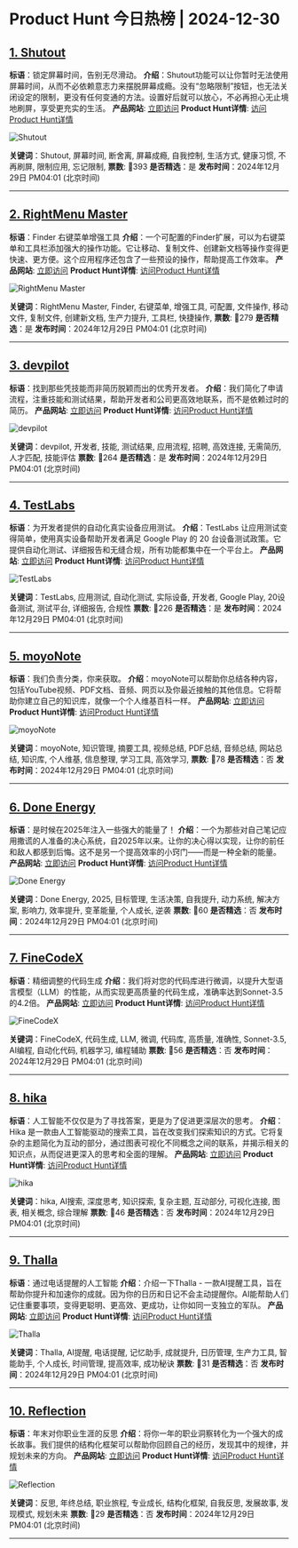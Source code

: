 # Product Hunt 今日热榜 | 2024-12-30

## [1. Shutout](https://www.producthunt.com/posts/shutout?utm_campaign=producthunt-api&utm_medium=api-v2&utm_source=Application%3A+phtrends+%28ID%3A+147529%29)
**标语**：锁定屏幕时间，告别无尽滑动。
**介绍**：Shutout功能可以让你暂时无法使用屏幕时间，从而不必依赖意志力来摆脱屏幕成瘾。没有“忽略限制”按钮，也无法关闭设定的限制，更没有任何变通的方法。设置好后就可以放心，不必再担心无止境地刷屏，享受更充实的生活。
**产品网站**: [立即访问](https://www.producthunt.com/r/2ZWYKX2H3EOUNH?utm_campaign=producthunt-api&utm_medium=api-v2&utm_source=Application%3A+phtrends+%28ID%3A+147529%29)
**Product Hunt详情**: [访问Product Hunt详情](https://www.producthunt.com/posts/shutout?utm_campaign=producthunt-api&utm_medium=api-v2&utm_source=Application%3A+phtrends+%28ID%3A+147529%29)

![Shutout](https://ph-files.imgix.net/37de91ff-13da-4a96-a1bd-05fc6573b0b7.png?auto=format&fit=crop&frame=1&h=512&w=1024)

**关键词**：Shutout, 屏幕时间, 断舍离, 屏幕成瘾, 自我控制, 生活方式, 健康习惯, 不再刷屏, 限制应用, 忘记限制,
**票数**: 🔺393
**是否精选**：是
**发布时间**：2024年12月29日 PM04:01 (北京时间)

---

## [2. RightMenu Master](https://www.producthunt.com/posts/rightmenu-master?utm_campaign=producthunt-api&utm_medium=api-v2&utm_source=Application%3A+phtrends+%28ID%3A+147529%29)
**标语**：Finder 右键菜单增强工具
**介绍**：一个可配置的Finder扩展，可以为右键菜单和工具栏添加强大的操作功能。它让移动、复制文件、创建新文档等操作变得更快速、更方便。这个应用程序还包含了一些预设的操作，帮助提高工作效率。
**产品网站**: [立即访问](https://www.producthunt.com/r/SNUDQFKJSS7NNE?utm_campaign=producthunt-api&utm_medium=api-v2&utm_source=Application%3A+phtrends+%28ID%3A+147529%29)
**Product Hunt详情**: [访问Product Hunt详情](https://www.producthunt.com/posts/rightmenu-master?utm_campaign=producthunt-api&utm_medium=api-v2&utm_source=Application%3A+phtrends+%28ID%3A+147529%29)

![RightMenu Master](https://ph-files.imgix.net/7dc72cea-e763-4e55-936b-a011b1706b1d.png?auto=format&fit=crop&frame=1&h=512&w=1024)

**关键词**：RightMenu Master, Finder, 右键菜单, 增强工具, 可配置, 文件操作, 移动文件, 复制文件, 创建新文档, 生产力提升, 工具栏, 快捷操作,
**票数**: 🔺279
**是否精选**：是
**发布时间**：2024年12月29日 PM04:01 (北京时间)

---

## [3. devpilot](https://www.producthunt.com/posts/devpilot-3?utm_campaign=producthunt-api&utm_medium=api-v2&utm_source=Application%3A+phtrends+%28ID%3A+147529%29)
**标语**：找到那些凭技能而非简历脱颖而出的优秀开发者。
**介绍**：我们简化了申请流程，注重技能和测试结果，帮助开发者和公司更高效地联系，而不是依赖过时的简历。
**产品网站**: [立即访问](https://www.producthunt.com/r/TZEBUU6CM3ZNKK?utm_campaign=producthunt-api&utm_medium=api-v2&utm_source=Application%3A+phtrends+%28ID%3A+147529%29)
**Product Hunt详情**: [访问Product Hunt详情](https://www.producthunt.com/posts/devpilot-3?utm_campaign=producthunt-api&utm_medium=api-v2&utm_source=Application%3A+phtrends+%28ID%3A+147529%29)

![devpilot](https://ph-files.imgix.net/7c338fa2-8ce6-44c0-885e-69aaccff3bb7.png?auto=format&fit=crop&frame=1&h=512&w=1024)

**关键词**：devpilot, 开发者, 技能, 测试结果, 应用流程, 招聘, 高效连接, 无需简历, 人才匹配, 技能评估
**票数**: 🔺264
**是否精选**：是
**发布时间**：2024年12月29日 PM04:01 (北京时间)

---

## [4. TestLabs](https://www.producthunt.com/posts/testlabs?utm_campaign=producthunt-api&utm_medium=api-v2&utm_source=Application%3A+phtrends+%28ID%3A+147529%29)
**标语**：为开发者提供的自动化真实设备应用测试。
**介绍**：TestLabs 让应用测试变得简单，使用真实设备帮助开发者满足 Google Play 的 20 台设备测试政策。它提供自动化测试、详细报告和无缝合规，所有功能都集中在一个平台上。
**产品网站**: [立即访问](https://www.producthunt.com/r/SACWO4SOMHZ5TT?utm_campaign=producthunt-api&utm_medium=api-v2&utm_source=Application%3A+phtrends+%28ID%3A+147529%29)
**Product Hunt详情**: [访问Product Hunt详情](https://www.producthunt.com/posts/testlabs?utm_campaign=producthunt-api&utm_medium=api-v2&utm_source=Application%3A+phtrends+%28ID%3A+147529%29)

![TestLabs](https://ph-files.imgix.net/74bcc08c-a6c5-4270-bd4e-5ab3353a5563.jpeg?auto=format&fit=crop&frame=1&h=512&w=1024)

**关键词**：TestLabs, 应用测试, 自动化测试, 实际设备, 开发者, Google Play, 20设备测试, 测试平台, 详细报告, 合规性
**票数**: 🔺226
**是否精选**：是
**发布时间**：2024年12月29日 PM04:01 (北京时间)

---

## [5. moyoNote](https://www.producthunt.com/posts/moyonote?utm_campaign=producthunt-api&utm_medium=api-v2&utm_source=Application%3A+phtrends+%28ID%3A+147529%29)
**标语**：我们负责分类，你来获取。
**介绍**：moyoNote可以帮助你总结各种内容，包括YouTube视频、PDF文档、音频、网页以及你最近接触的其他信息。它将帮助你建立自己的知识库，就像一个个人维基百科一样。
**产品网站**: [立即访问](https://www.producthunt.com/r/BBYGO7BAMTDH6T?utm_campaign=producthunt-api&utm_medium=api-v2&utm_source=Application%3A+phtrends+%28ID%3A+147529%29)
**Product Hunt详情**: [访问Product Hunt详情](https://www.producthunt.com/posts/moyonote?utm_campaign=producthunt-api&utm_medium=api-v2&utm_source=Application%3A+phtrends+%28ID%3A+147529%29)

![moyoNote](https://ph-files.imgix.net/2fceb324-f7f3-4c2b-90fa-25316d052610.png?auto=format&fit=crop&frame=1&h=512&w=1024)

**关键词**：moyoNote, 知识管理, 摘要工具, 视频总结, PDF总结, 音频总结, 网站总结, 知识库, 个人维基, 信息整理, 学习工具, 高效学习,
**票数**: 🔺78
**是否精选**：否
**发布时间**：2024年12月29日 PM04:01 (北京时间)

---

## [6. Done Energy](https://www.producthunt.com/posts/done-energy?utm_campaign=producthunt-api&utm_medium=api-v2&utm_source=Application%3A+phtrends+%28ID%3A+147529%29)
**标语**：是时候在2025年注入一些强大的能量了！
**介绍**：一个为那些对自己笔记应用撒谎的人准备的决心系统，自2025年以来。让你的决心得以实现，让你的前任和敌人都感到后悔。这不是另一个提高效率的小窍门——而是一种全新的能量。
**产品网站**: [立即访问](https://www.producthunt.com/r/UU5VCU42GFTYXU?utm_campaign=producthunt-api&utm_medium=api-v2&utm_source=Application%3A+phtrends+%28ID%3A+147529%29)
**Product Hunt详情**: [访问Product Hunt详情](https://www.producthunt.com/posts/done-energy?utm_campaign=producthunt-api&utm_medium=api-v2&utm_source=Application%3A+phtrends+%28ID%3A+147529%29)

![Done Energy](https://ph-files.imgix.net/7383537c-ad11-477c-a49d-279ba2e7b34f.jpeg?auto=format&fit=crop&frame=1&h=512&w=1024)

**关键词**：Done Energy, 2025, 目标管理, 生活决策, 自我提升, 动力系统, 解决方案, 影响力, 效率提升, 变革能量, 个人成长, 逆袭
**票数**: 🔺60
**是否精选**：否
**发布时间**：2024年12月29日 PM04:01 (北京时间)

---

## [7. FineCodeX](https://www.producthunt.com/posts/finecodex?utm_campaign=producthunt-api&utm_medium=api-v2&utm_source=Application%3A+phtrends+%28ID%3A+147529%29)
**标语**：精细调整的代码生成
**介绍**：我们将对您的代码库进行微调，以提升大型语言模型（LLM）的性能，从而实现更高质量的代码生成，准确率达到Sonnet-3.5的4.2倍。
**产品网站**: [立即访问](https://www.producthunt.com/r/UUFVCOOWUQTWZ6?utm_campaign=producthunt-api&utm_medium=api-v2&utm_source=Application%3A+phtrends+%28ID%3A+147529%29)
**Product Hunt详情**: [访问Product Hunt详情](https://www.producthunt.com/posts/finecodex?utm_campaign=producthunt-api&utm_medium=api-v2&utm_source=Application%3A+phtrends+%28ID%3A+147529%29)

![FineCodeX](https://ph-files.imgix.net/3cbf75f9-680b-4e86-bdec-002d05781a73.png?auto=format&fit=crop&frame=1&h=512&w=1024)

**关键词**：FineCodeX, 代码生成, LLM, 微调, 代码库, 高质量, 准确性, Sonnet-3.5, AI编程, 自动化代码, 机器学习, 编程辅助
**票数**: 🔺56
**是否精选**：否
**发布时间**：2024年12月29日 PM04:01 (北京时间)

---

## [8. hika](https://www.producthunt.com/posts/hika?utm_campaign=producthunt-api&utm_medium=api-v2&utm_source=Application%3A+phtrends+%28ID%3A+147529%29)
**标语**：人工智能不仅仅是为了寻找答案，更是为了促进更深层次的思考。
**介绍**：Hika 是一款由人工智能驱动的搜索工具，旨在改变我们探索知识的方式。它将复杂的主题简化为互动的部分，通过图表可视化不同概念之间的联系，并揭示相关的知识点，从而促进更深入的思考和全面的理解。
**产品网站**: [立即访问](https://www.producthunt.com/r/JAP4FJMLAVH6VL?utm_campaign=producthunt-api&utm_medium=api-v2&utm_source=Application%3A+phtrends+%28ID%3A+147529%29)
**Product Hunt详情**: [访问Product Hunt详情](https://www.producthunt.com/posts/hika?utm_campaign=producthunt-api&utm_medium=api-v2&utm_source=Application%3A+phtrends+%28ID%3A+147529%29)

![hika](https://ph-files.imgix.net/36d9585b-93ef-43b2-a090-ea3e2df6c084.jpeg?auto=format&fit=crop&frame=1&h=512&w=1024)

**关键词**：hika, AI搜索, 深度思考, 知识探索, 复杂主题, 互动部分, 可视化连接, 图表, 相关概念, 综合理解
**票数**: 🔺46
**是否精选**：否
**发布时间**：2024年12月29日 PM04:01 (北京时间)

---

## [9. Thalla](https://www.producthunt.com/posts/thalla?utm_campaign=producthunt-api&utm_medium=api-v2&utm_source=Application%3A+phtrends+%28ID%3A+147529%29)
**标语**：通过电话提醒的人工智能
**介绍**：介绍一下Thalla - 一款AI提醒工具，旨在帮助你提升和加速你的成就。因为你的日历和日记不会主动提醒你。AI能帮助人们记住重要事项，变得更聪明、更高效、更成功，让你如同一支独立的军队。
**产品网站**: [立即访问](https://www.producthunt.com/r/5RPGX2NZUDULXQ?utm_campaign=producthunt-api&utm_medium=api-v2&utm_source=Application%3A+phtrends+%28ID%3A+147529%29)
**Product Hunt详情**: [访问Product Hunt详情](https://www.producthunt.com/posts/thalla?utm_campaign=producthunt-api&utm_medium=api-v2&utm_source=Application%3A+phtrends+%28ID%3A+147529%29)

![Thalla](https://ph-files.imgix.net/421eb133-bf2a-4a80-b35d-f84a04b743de.jpeg?auto=format&fit=crop&frame=1&h=512&w=1024)

**关键词**：Thalla, AI提醒, 电话提醒, 记忆助手, 成就提升, 日历管理, 生产力工具, 智能助手, 个人成长, 时间管理, 提高效率, 成功秘诀
**票数**: 🔺31
**是否精选**：否
**发布时间**：2024年12月29日 PM04:01 (北京时间)

---

## [10. Reflection](https://www.producthunt.com/posts/reflection-5?utm_campaign=producthunt-api&utm_medium=api-v2&utm_source=Application%3A+phtrends+%28ID%3A+147529%29)
**标语**：年末对你职业生涯的反思
**介绍**：将你一年的职业洞察转化为一个强大的成长故事。我们提供的结构化框架可以帮助你回顾自己的经历，发现其中的规律，并规划未来的方向。
**产品网站**: [立即访问](https://www.producthunt.com/r/B3QE5UPVRWGM6Q?utm_campaign=producthunt-api&utm_medium=api-v2&utm_source=Application%3A+phtrends+%28ID%3A+147529%29)
**Product Hunt详情**: [访问Product Hunt详情](https://www.producthunt.com/posts/reflection-5?utm_campaign=producthunt-api&utm_medium=api-v2&utm_source=Application%3A+phtrends+%28ID%3A+147529%29)

![Reflection](https://ph-files.imgix.net/d0aa461e-da4f-4a06-b6f5-097738d0b823.png?auto=format&fit=crop&frame=1&h=512&w=1024)

**关键词**：反思, 年终总结, 职业旅程, 专业成长, 结构化框架, 自我反思, 发展故事, 发现模式, 规划未来
**票数**: 🔺29
**是否精选**：否
**发布时间**：2024年12月29日 PM04:01 (北京时间)

---


